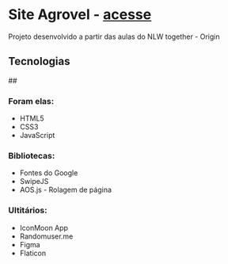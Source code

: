 <h1>Site Agrovel - <a href="https://bruno9800.github.io/site-agrovel/" target="_blank">acesse</a> </h1>

<p>Projeto desenvolvido a partir das aulas do NLW together - Origin</p>


<h2>Tecnologias</h2>
 ##
 <h3>Foram elas:</h3>
    <ul>
        <li>HTML5</li>
        <li>CSS3</li>
        <li>JavaScript</li>
    </ul>

<h3>Bibliotecas:</h3>
    <ul>
        <li>Fontes do Google</li>
        <li>SwipeJS</li>
        <li>AOS.js - Rolagem de página</li>
    </ul>

<h3>Ultitários:</h3>
    <ul>
        <li>IconMoon App</li>
        <li>Randomuser.me</li>
        <li>Figma</li>
        <li>Flaticon</li>
    </ul>
